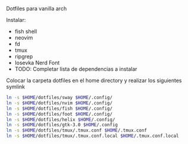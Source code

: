 Dotfiles para vanilla arch

Instalar: 

- fish shell
- neovim
- fd
- tmux
- ripgrep
- Iosevka Nerd Font
- TODO: Completar lista de dependencias a instalar

Colocar la carpeta dotfiles en el home directory y realizar los siguientes symlink

```bash
ln -s $HOME/dotfiles/sway $HOME/.config/
ln -s $HOME/dotfiles/nvim $HOME/.config/
ln -s $HOME/dotfiles/fish $HOME/.config/
ln -s $HOME/dotfiles/foot $HOME/.config/
ln -s $HOME/dotfiles/helix $HOME/.config/
ln -s $HOME/dotfiles/gtk-3.0 $HOME/.config
ln -s $HOME/dotfiles/tmux/.tmux.conf $HOME/.tmux.conf
ln -s $HOME/dotfiles/tmux/.tmux.conf.local $HOME/.tmux.conf.local
```
